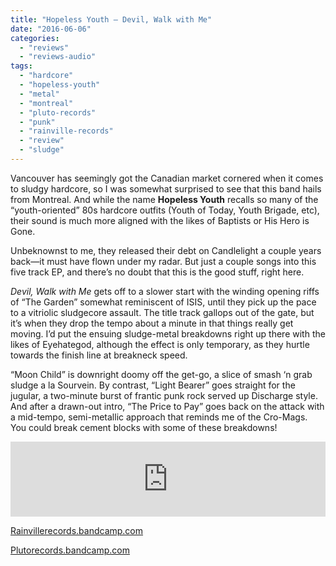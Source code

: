 ```yaml
---
title: "Hopeless Youth – Devil, Walk with Me"
date: "2016-06-06"
categories: 
  - "reviews"
  - "reviews-audio"
tags: 
  - "hardcore"
  - "hopeless-youth"
  - "metal"
  - "montreal"
  - "pluto-records"
  - "punk"
  - "rainville-records"
  - "review"
  - "sludge"
---
```


Vancouver has seemingly got the Canadian market cornered when it comes to sludgy hardcore, so I was somewhat surprised to see that this band hails from Montreal. And while the name **Hopeless Youth** recalls so many of the “youth-oriented” 80s hardcore outfits (Youth of Today, Youth Brigade, etc), their sound is much more aligned with the likes of Baptists or His Hero is Gone.

Unbeknownst to me, they released their debt on Candlelight a couple years back—it must have flown under my radar. But just a couple songs into this five track EP, and there’s no doubt that this is the good stuff, right here.

_Devil, Walk with Me_ gets off to a slower start with the winding opening riffs of “The Garden” somewhat reminiscent of ISIS, until they pick up the pace to a vitriolic sludgecore assault. The title track gallops out of the gate, but it’s when they drop the tempo about a minute in that things really get moving. I’d put the ensuing sludge-metal breakdowns right up there with the likes of Eyehategod, although the effect is only temporary, as they hurtle towards the finish line at breakneck speed.

“Moon Child” is downright doomy off the get-go, a slice of smash ‘n grab sludge a la Sourvein. By contrast, “Light Bearer” goes straight for the jugular, a two-minute burst of frantic punk rock served up Discharge style. And after a drawn-out intro, “The Price to Pay” goes back on the attack with a mid-tempo, semi-metallic approach that reminds me of the Cro-Mags. You could break cement blocks with some of these breakdowns!

<iframe style="border: 0; width: 100%; height: 120px;" src="https://bandcamp.com/EmbeddedPlayer/album=1578139009/size=large/bgcol=ffffff/linkcol=0687f5/tracklist=false/artwork=small/transparent=true/" width="300" height="150" seamless=""><a href="http://hopelessyouth.bandcamp.com/album/devil-walk-with-me">Devil, Walk With Me by Hopeless Youth</a></iframe>

[Rainvillerecords.bandcamp.com](http://rainvillerecords.bandcamp.com/)

[Plutorecords.bandcamp.com](http://plutorecords.bandcamp.com/)
